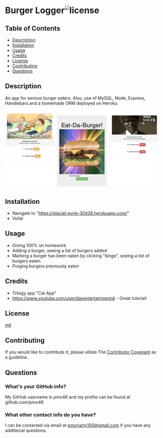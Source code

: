 # Burger Logger![license](https://img.shields.io/github/license/pmo48/employee-template-engine)
    
## Table of Contents

  - [Description](#description)
  - [Installation](#installation)
  - [Usage](#usage)
  - [Credits](#credits)
  - [License](#license)
  - [Contributing](#contributing)
  - [Questions](#questions)
    
## Description
    
An app for serious burger eaters. Also, use of MySQL, Node, Express, Handlebars and a homemade ORM deployed on Heroku.

![burger-logger](./public/assets/img/burger.png)
    
## Installation
    
- Navigate to "https://glacial-eyrie-30428.herokuapp.com/" 
- Voila!
    
## Usage
    
- Giving 100% on homework
- Adding a burger, seeing a list of burgers added
- Marking a burger has been eaten by clicking "binge", seeing a list of burgers eaten
- Purging burgers previously eaten 

## Credits

- Trilogy app "Cat App"
- https://www.youtube.com/user/daventertainmentdj - Great tutorial! 
    
## License

[mit](https://choosealicense.com/licenses/mit/)
    
## Contributing
    
If you would like to contribute it, please utilize The [Contributor Covenant](https://www.contributor-covenant.org/) as a guideline.
    
## Questions
    
### What's your GitHub info?
    
My GitHub username is pmo48 and my profile can be found at github.com/pmo48
    
### What other contact info do you have?
    
I can be contacted via email at pmoriarty100@gmail.com if you have any additional questions.